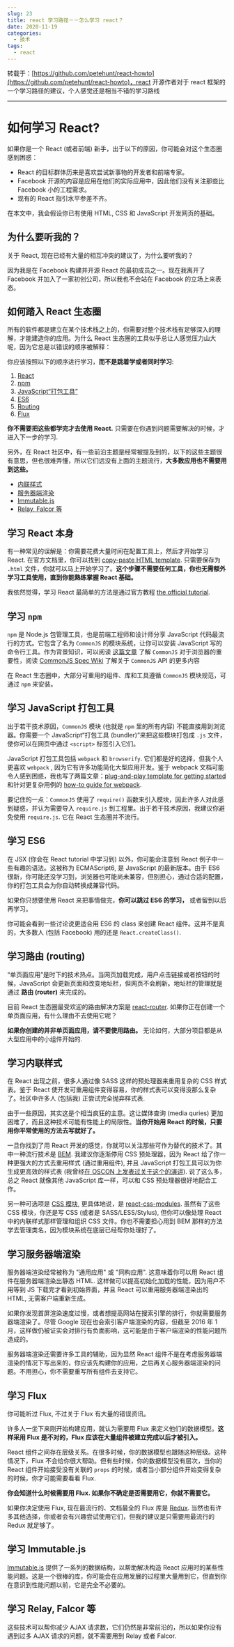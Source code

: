 ```yaml
---
slug: 23
title: react 学习路径－－怎么学习 react？
date: 2020-11-19
categories: 
  - 技术
tags: 
  - react
---
```





转载于：[https://github.com/petehunt/react-howto](https://github.com/petehunt/react-howto)，react 开源作者对于 react 框架的一个学习路径的建议，个人感觉还是相当不错的学习路线

---

# 如何学习 React?

如果你是一个 React (或者前端) 新手，出于以下的原因，你可能会对这个生态圈感到困惑：

* React 的目标群体历来是喜欢尝试新事物的开发者和前端专家。
* Facebook 开源的内容是应用在他们的实际应用中，因此他们没有关注那些比 Facebook 小的工程需求。
* 现有的 React 指引水平参差不齐。

在本文中，我会假设你已有使用 HTML, CSS 和 JavaScript 开发网页的基础。

## 为什么要听我的？

关于 React, 现在已经有大量的相互冲突的建议了，为什么要听我的？

因为我是在 Facebook 构建并开源 React 的最初成员之一。现在我离开了 Facebook 并加入了一家初创公司，所以我也不会站在 Facebook 的立场上来表态。

## 如何踏入 React 生态圈

所有的软件都是建立在某个技术栈之上的，你需要对整个技术栈有足够深入的理解，才能建造你的应用。为什么 React 生态圈的工具似乎总让人感觉压力山大呢，因为它总是以错误的顺序被解释：

你应该按照以下的顺序进行学习，**而不是跳着学或者同时学习**:

1. [React](#学习-React-本身)
2. [npm](#学习-npm)
3. [JavaScript“打包工具”](#学习-JavaScript-打包工具)
4. [ES6](#学习-ES6)
5. [Routing](#学习路由-routing)
6. [Flux](#学习-Flux)


**你不需要把这些都学完才去使用 React.** 只需要在你遇到问题需要解决的时候，才进入下一步的学习.

另外，在 React 社区中，有一些前沿主题是经常被提及到的，以下的这些主题很有意思，但也很难弄懂，所以它们远没有上面的主题流行，**大多数应用也不需要用到这些。**

* [内联样式](#user-content-学习内联样式)
* [服务器端渲染](#user-content-学习服务器端渲染)
* [Immutable.js](#user-content-学习-immutablejs)
* [Relay, Falcor 等](#user-content-学习-relay-falcor-等)

## 学习 React 本身

有一种常见的误解是：你需要花费大量时间在配置工具上，然后才开始学习 React. 在官方文档里，你可以找到 [copy-paste HTML template](https://facebook.github.io/react/docs/getting-started.html#quick-start-without-npm). 只需要保存为 `.html` 文件，你就可以马上开始学习了。**这个步骤不需要任何工具，你也无需额外学习工具使用，直到你能熟练掌握 React 基础。**

我依然觉得，学习 React 最简单的方法是通过官方教程 [the official tutorial](https://facebook.github.io/react/docs/tutorial.html).

## 学习 `npm`

`npm` 是 Node.js 包管理工具，也是前端工程师和设计师分享 JavaScript 代码最流行的方式。它包含了名为 `CommonJS` 的模块系统，让你可以安装 JavaScript 写的命令行工具。作为背景知识，可以阅读 [这篇文章](http://0fps.net/2013/01/22/commonjs-why-and-how/) 了解 `CommonJS` 对于浏览器的重要性，阅读  [CommonJS Spec Wiki](http://wiki.commonjs.org/wiki/Introduction) 了解关于 `CommonJS` API 的更多内容

在 React 生态圈中，大部分可重用的组件、库和工具遵循 `CommonJS` 模块规范，可通过 `npm` 来安装。

## 学习 JavaScript 打包工具

出于若干技术原因，`CommonJS` 模块 (也就是 `npm` 里的所有内容) 不能直接用到浏览器。你需要一个 JavaScript“打包工具 (bundler)”来把这些模块打包成 `.js` 文件，使你可以在网页中通过 `<script>` 标签引入它们。

JavaScript 打包工具包括 `webpack` 和 `browserify`. 它们都是好的选择，但我个人更喜欢 `webpack` , 因为它有许多功能简化大型应用开发。鉴于 webpack 文档可能令人感到困惑，我也写了两篇文章：[plug-and-play template for getting started](https://github.com/petehunt/react-webpack-template) 和针对更复杂用例的 [how-to guide for webpack](https://github.com/petehunt/webpack-howto).

要记住的一点：`CommonJS` 使用了 `require()` 函数来引入模块，因此许多人对此感到疑惑，并认为需要导入 `require.js` 到工程里。出于若干技术原因，我建议你避免使用 `require.js`. 它在 React 生态圈并不流行。

## 学习 ES6

在 JSX (你会在 React tutorial 中学习到) 以外，你可能会注意到 React 例子中一些有趣的语法。这被称为 ECMAScript6, 是 JavaScript 的最新版本。由于 ES6 很新，你可能还没学习到，浏览器也可能尚未兼容，但别担心，通过合适的配置，你的打包工具会为你自动转换成兼容代码。

如果你只想要使用 React 来把事情做完，**你可以跳过 ES6 的学习，** 或者留到以后再学习。

你可能会看到一些讨论说更适合用 ES6 的 class 来创建 React 组件。这并不是真的，大多数人 (包括 Facebook) 用的还是 `React.createClass()`.

## 学习路由 (routing)

“单页面应用”是时下的技术热点。当网页加载完成，用户点击链接或者按钮的时候，JavaScript 会更新页面和改变地址栏，但网页不会刷新。地址栏的管理就是通过 **路由 (router)** 来完成的。

目前 React 生态圈最受欢迎的路由解决方案是 [react-router](https://github.com/rackt/react-router). 如果你正在创建一个单页面应用，有什么理由不去使用它呢？

**如果你创建的并非单页面应用，请不要使用路由。** 无论如何，大部分项目都是从大型应用中的小组件开始的.

## 学习内联样式

在 React 出现之前，很多人通过像 SASS 这样的预处理器来重用复杂的 CSS 样式表。鉴于 React 使开发可重用组件变得容易，你的样式表可以变得没那么复杂了。社区中许多人 (包括我) 正尝试完全抛弃样式表.

由于一些原因，其实这是个相当疯狂的主意。这让媒体查询 (media quries) 更加困难了，而且这种技术可能有性能上的局限性。**当你开始用 React 的时候，只要用你平常使用的方法去写就好了。**

一旦你找到了用 React 开发的感觉，你就可以关注那些可作为替代的技术了。其中一种流行技术是 [BEM](https://en.bem.info/). 我建议你逐渐停用 CSS 预处理器，因为 React 给了你一种更强大的方式去重用样式 (通过重用组件), 并且 JavaScript 打包工具可以为你生成更高效的样式表 (我曾经[在 OSCON 上发表过关于这个的演讲](https://www.youtube.com/watch?v=VkTCL6Nqm6Y)). 说了这么多，总之 React 就像其他 JavaScript 库一样，可以和 CSS 预处理器很好地配合工作。

另一种可选项是 [CSS 模块](http://glenmaddern.com/articles/css-modules), 更具体地说，是 [react-css-modules](https://github.com/gajus/react-css-modules). 虽然有了这些 CSS 模块，你还是写 CSS (或者是 SASS/LESS/Stylus), 但你可以像处理 React 中的内联样式那样管理和组织 CSS 文件。你也不需要担心用到 BEM 那样的方法学去管理类名，因为模块系统在底层已经帮你处理好了。

## 学习服务器端渲染

服务器端渲染经常被称为 "通用应用" 或 "同构应用". 这意味着你可以用 React 组件在服务器端渲染出静态 HTML. 这样做可以提高初始化加载的性能，因为用户不用等到 JS 下载完才看到初始界面，并且 React 可以重用服务器端渲染出的 HTML, 无需客户端重新生成。

如果你发现首屏渲染速度过慢，或者想提高网站在搜索引擎的排行，你就需要服务器端渲染了。尽管 Google 现在也会索引客户端渲染的内容，但截至 2016 年 1 月，这样做仍被证实会对排行有负面影响，这可能是由于客户端渲染的性能问题所造成的。

服务器端渲染还需要许多工具的辅助，因为显然 React 组件不是在考虑服务器端渲染的情况下写出来的，你应该先构建你的应用，之后再关心服务器端渲染的问题。不用担心，你不需要重写所有组件去支持它。

## 学习 Flux

你可能听过 Flux, 不过关于 Flux 有大量的错误资讯。

许多人一坐下来刚开始构建应用，就认为需要用 Flux 来定义他们的数据模型。**这样采用 Flux 是不对的，Flux 应该在大量组件被建立完成以后才被引入。**

React 组件之间存在层级关系。在很多时候，你的数据模型也跟随这种层级。这种情况下，Flux 不会给你很大帮助。但有些时候，你的数据模型没有层次，当你的 React 组件开始接受没有关联的 `props` 的时候，或者当小部分组件开始变得复杂的时候，你才可能需要看看 Flux.

**你会知道什么时候需要用 Flux. 如果你不确定是否需要用它，你就不需要它。**

如果你决定使用 Flux, 现在最流行的、文档最全的 Flux 库是 [Redux](http://redux.js.org/). 当然也有许多其他选择，你或者会有兴趣尝试使用它们，但我的建议是只需要用最流行的 Redux 就足够了。

## 学习 Immutable.js

[Immutable.js](https://facebook.github.io/immutable-js/) 提供了一系列的数据结构，以帮助解决构造 React 应用时的某些性能问题。这是一个很棒的库，你可能会在应用发展的过程里大量用到它，但直到你在意识到性能问题以前，它是完全不必要的。

## 学习 Relay, Falcor 等

这些技术可以帮你减少 AJAX 请求数，它们仍然是非常前沿的，所以如果你没有遇到过多 AJAX 请求的问题，就不需要用到 Relay 或者 Falcor.